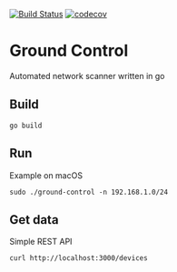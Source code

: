 [![Build Status](https://travis-ci.org/alesanfra/ground-control.svg?branch=master)](https://travis-ci.org/alesanfra/ground-control)
[![codecov](https://codecov.io/gh/alesanfra/ground-control/branch/master/graph/badge.svg)](https://codecov.io/gh/alesanfra/ground-control)
# Ground Control
Automated network scanner written in go

## Build
```
go build
```

## Run
Example on macOS
```
sudo ./ground-control -n 192.168.1.0/24
```


## Get data
Simple REST API
```
curl http://localhost:3000/devices 
```
